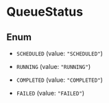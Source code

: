 
# QueueStatus

## Enum


* `SCHEDULED` (value: `"SCHEDULED"`)

* `RUNNING` (value: `"RUNNING"`)

* `COMPLETED` (value: `"COMPLETED"`)

* `FAILED` (value: `"FAILED"`)



